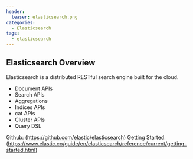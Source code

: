 ```yaml
---
header:
  teaser: elasticsearch.png
categories:
  - Elasticsearch
tags:
  - elasticsearch
---
```


## Elasticsearch Overview
Elasticsearch is a distributed RESTful search engine built for the cloud.

* Document APIs
* Search APIs
* Aggregations
* Indices APIs
* cat APIs
* Cluster APIs
* Query DSL

Github: (https://github.com/elastic/elasticsearch)
Getting Started: (https://www.elastic.co/guide/en/elasticsearch/reference/current/getting-started.html)
